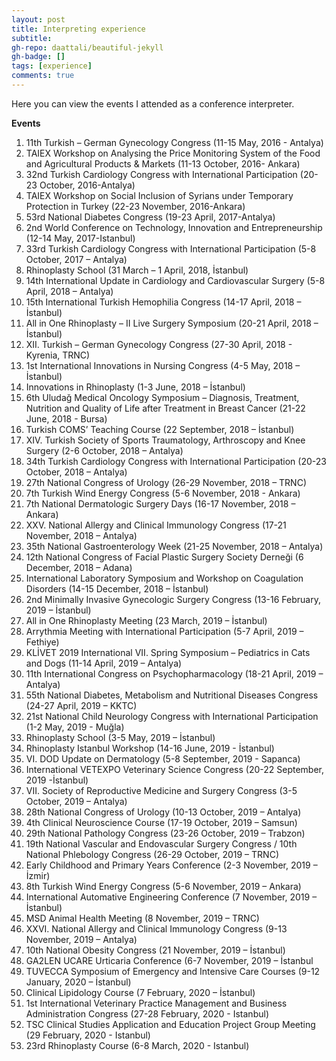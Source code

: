 ```yaml
---
layout: post
title: Interpreting experience
subtitle: 
gh-repo: daattali/beautiful-jekyll
gh-badge: []
tags: [experience]
comments: true
---
```


Here you can view the events I attended as a conference interpreter.

**Events**

1.	11th Turkish – German Gynecology Congress (11-15 May, 2016 - Antalya)
2.	TAIEX Workshop on Analysing the Price Monitoring System of the Food and Agricultural Products & Markets (11-13 October, 2016- Ankara)
3.	32nd Turkish Cardiology Congress with International Participation (20-23 October, 2016-Antalya)
4.	TAIEX Workshop on Social Inclusion of Syrians under Temporary Protection in Turkey (22-23 November, 2016-Ankara)
5.	53rd National Diabetes Congress (19-23 April, 2017-Antalya)
6.	2nd World Conference on Technology, Innovation and Entrepreneurship (12-14 May, 2017-Istanbul)
7.	33rd Turkish Cardiology Congress with International Participation (5-8 October, 2017 – Antalya)
8.	Rhinoplasty School (31 March – 1 April, 2018, İstanbul)
9.	14th  International Update in Cardiology and Cardiovascular Surgery (5-8 April, 2018 – Antalya)
10.	15th International Turkish Hemophilia Congress (14-17 April, 2018 – İstanbul)
11.	All in One Rhinoplasty – II Live Surgery Symposium (20-21 April, 2018 – İstanbul)
12.	XII. Turkish – German Gynecology Congress (27-30 April, 2018 - Kyrenia, TRNC)
13.	 1st International Innovations in Nursing Congress (4-5 May, 2018 – İstanbul)
14.	 Innovations in Rhinoplasty (1-3 June, 2018 – İstanbul)
15.	6th Uludağ Medical Oncology Symposium – Diagnosis, Treatment, Nutrition and Quality of Life after Treatment in Breast Cancer (21-22 June, 2018 - Bursa)
16.	Turkish COMS’ Teaching Course (22 September, 2018 – İstanbul)
17.	XIV. Turkish Society of Sports Traumatology, Arthroscopy and Knee Surgery (2-6 October, 2018 – Antalya)
18.	34th Turkish Cardiology Congress with International Participation (20-23 October, 2018 – Antalya)
19.	27th National Congress of Urology (26-29 November, 2018 – TRNC)
20.	7th  Turkish Wind Energy Congress (5-6 November, 2018 - Ankara)
21.	7th National Dermatologic Surgery Days (16-17 November, 2018 – Ankara)
22.	XXV. National Allergy and Clinical Immunology Congress (17-21 November, 2018 – Antalya)
23.	35th  National Gastroenterology Week (21-25 November, 2018 – Antalya)
24.	12th National Congress of Facial Plastic Surgery Society Derneği (6 December, 2018 – Adana)
25.	International Laboratory Symposium and Workshop on Coagulation Disorders (14-15 December, 2018 – İstanbul)
26.	2nd Minimally Invasive Gynecologic Surgery Congress (13-16 February, 2019 – İstanbul)
27.	All in One Rhinoplasty Meeting (23 March, 2019 – İstanbul)
28.	Arrythmia Meeting with International Participation (5-7 April, 2019 – Fethiye)
29.	KLİVET 2019 International VII. Spring Symposium – Pediatrics in Cats and Dogs (11-14 April, 2019 – Antalya)
30.	11th International Congress on Psychopharmacology (18-21 April, 2019 – Antalya)
31.	55th National Diabetes, Metabolism and Nutritional Diseases Congress (24-27 April, 2019 – KKTC)
32.	21st National Child Neurology Congress with International Participation (1-2 May, 2019 - Muğla)
33.	Rhinoplasty School (3-5 May, 2019 – İstanbul)
34.	Rhinoplasty Istanbul Workshop (14-16 June, 2019 - İstanbul)
35.	 VI. DOD Update on Dermatology (5-8 September, 2019 - Sapanca)
36.	 International VETEXPO Veterinary Science Congress (20-22 September, 2019 -İstanbul)
37.	 VII. Society of Reproductive Medicine and Surgery Congress (3-5 October, 2019 – Antalya)
38.	 28th National Congress of Urology (10-13 October, 2019 – Antalya)
39.	4th Clinical Neuroscience Course (17-19 October, 2019 – Samsun)
40.	 29th National Pathology Congress (23-26 October, 2019 – Trabzon)
41.	 19th National Vascular and Endovascular Surgery Congress / 10th National Phlebology Congress (26-29 October, 2019 – TRNC)
42.	Early Childhood and Primary Years Conference (2-3 November, 2019 – İzmir)
43.	8th Turkish Wind Energy Congress (5-6 November, 2019 – Ankara)
44.	International Automative Engineering Conference (7 November, 2019 – İstanbul)
45.	 MSD Animal Health Meeting (8 November, 2019 – TRNC)
46.	XXVI. National Allergy and Clinical Immunology Congress (9-13 November, 2019 – Antalya)
47.	 10th  National Obesity Congress (21 November, 2019 – İstanbul)
48.	 GA2LEN UCARE Urticaria Conference (6-7 November, 2019 – İstanbul
49.	 TUVECCA Symposium of Emergency and Intensive Care Courses (9-12 January, 2020 – İstanbul)
50.	Clinical Lipidology Course (7 February, 2020 – İstanbul)
51. 1st International Veterinary Practice Management and Business Administration Congress (27-28 February, 2020 - Istanbul)
52. TSC Clinical Studies Application and Education Project Group Meeting (29 February, 2020 - Istanbul)
53. 23rd Rhinoplasty Course (6-8 March, 2020 - Istanbul)

